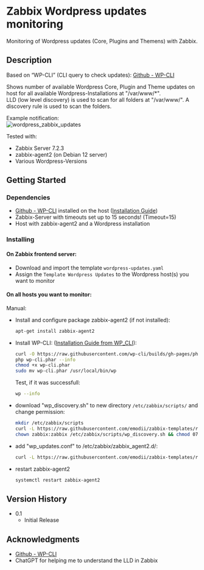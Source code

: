 # Zabbix Wordpress updates monitoring
Monitoring of Wordpress updates (Core, Plugins and Themens) with Zabbix.  

## Description
Based on “WP-CLI” (CLI query to check updates): [Github - WP-CLI](https://github.com/wp-cli/wp-cli)  

Shows number of available Wordpress Core, Plugin and Theme updates on host for all available Wordpress-Installations at "/var/www/*".  
LLD (low level discovery) is used to scan for all folders at "/var/www/". A discovery rule is used to scan the folders.  

Example notification:  
![wordpress_zabbix_updates](https://github.com/user-attachments/assets/1fb881ec-1f15-4495-a323-ebabf11f605b)

Tested with:  
* Zabbix Server 7.2.3
* zabbix-agent2 (on Debian 12 server)
* Various Wordpress-Versions

## Getting Started

### Dependencies
* [Github - WP-CLI](https://github.com/wp-cli/wp-cli) installed on the host ([Installation Guide](https://github.com/wp-cli/wp-cli?tab=readme-ov-file#installing))   
* Zabbix-Server with timeouts set up to 15 seconds! (Timeout=15)
* Host with zabbix-agent2 and a Wordpress installation

### Installing

#### On Zabbix frontend server:  
- Download and import the template `wordpress-updates.yaml`  
- Assign the `Template Wordpress Updates` to the Wordpress host(s) you want to monitor  

#### On all hosts you want to monitor:  
Manual:  
* Install and configure package zabbix-agent2 (if not installed):  
     ```sh
     apt-get install zabbix-agent2
     ```
* Install WP-CLI:
     ([Installation Guide from WP_CLI](https://github.com/wp-cli/wp-cli?tab=readme-ov-file#installing)):
     ```sh
     curl -O https://raw.githubusercontent.com/wp-cli/builds/gh-pages/phar/wp-cli.phar
     php wp-cli.phar --info
     chmod +x wp-cli.phar
     sudo mv wp-cli.phar /usr/local/bin/wp
     ```
     Test, if it was successfull:
     ```sh
     wp --info
     ```
* download "wp_discovery.sh" to new directory `/etc/zabbix/scripts/` and change permission:  
     ```sh
     mkdir /etc/zabbix/scripts
     curl -L https://raw.githubusercontent.com/emodii/zabbix-templates/refs/heads/main/Template%20Wordpress%20updates/wp_discovery.sh -o /etc/zabbix/scripts/wp_discovery.sh
     chown zabbix:zabbix /etc/zabbix/scripts/wp_discovery.sh && chmod 0755 /etc/zabbix/scripts/wp_discovery.sh
     ```
* add "wp_updates.conf" to /etc/zabbix/zabbix_agent2.d/:  
     ```sh
     curl -L https://raw.githubusercontent.com/emodii/zabbix-templates/refs/heads/main/Template%20Wordpress%20updates/wp_updates.conf -o /etc/zabbix/zabbix_agent2.d/wp_updates.conf
     ```
* restart zabbix-agent2
     ```sh
     systemctl restart zabbix-agent2
     ```

## Version History
* 0.1
    * Initial Release

## Acknowledgments
* [Github - WP-CLI](https://github.com/wp-cli/wp-cli)
* ChatGPT for helping me to understand the LLD in Zabbix  
